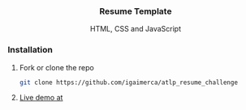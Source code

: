 <div align="center">
  <h3 align="center">Resume Template</h3>

  <p align="center">
     HTML, CSS and JavaScript
  </p>
</div>

### Installation

1. Fork or clone the repo
   ```sh
   git clone https://github.com/igaimerca/atlp_resume_challenge
   ```
2. [Live demo at](https://igaimerca.github.io/atlp_resume_challenge/)